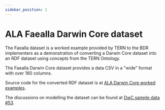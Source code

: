```yaml
---
sidebar_position: 1
---
```


# ALA Faealla Darwin Core dataset

The Faealla dataset is a worked example provided by TERN to the BDR implementers as a demonstration of converting a Darwin Core dataset into an RDF dataset using concepts from the TERN Ontology.

The Faealla Darwin Core dataset provides a data CSV in a "wide" format with over 160 columns.

Source code for the converted RDF dataset is at [ALA Darwin Core worked examples](https://github.com/ternaustralia/bdr-faealla-worked-example).

The discussions on modelling the dataset can be found at [DwC sample data #53](https://github.com/ternaustralia/ontology_tern/discussions/53).
